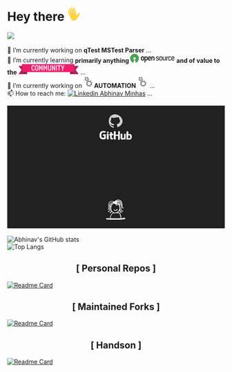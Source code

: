 <!-- ### Hi there 👋

**abhinavminhas/abhinavminhas** is a ✨ _special_ ✨ repository because its `README.md` (this file) appears on your GitHub profile.

Here are some ideas to get you started:

- 🔭 I’m currently working on ...
- 🌱 I’m currently learning ...
- 👯 I’m looking to collaborate on ...
- 🤔 I’m looking for help with ...
- 💬 Ask me about ...
- 📫 How to reach me: ...
- 😄 Pronouns: ...
- ⚡ Fun fact: ...

-->

# Hey there <img src="images\image1.gif" width="35px"></img>

![](https://visitor-badge.glitch.me/badge?page_id=abhinavminhas.abhinavminhas)

🔭 I’m currently working on <b>qTest MSTest Parser</b> ...  
🌱 I’m currently learning <b>primarily anything <img src="images\image3.png" width="20px" /> <img src="images\image4.png" width="80px" /> and of value to the <img src="images\image5.png" width="140px" /></b> ...  
🔭 I’m currently working on<img src="images\image2.gif" width="28px" />**AUTOMATION**<img src="images\image2.gif" width="28px" /> ...  
📫 How to reach me: [![Linkedin](https://i.stack.imgur.com/gVE0j.png) Abhinav Minhas](https://www.linkedin.com/in/abhinav-minhas-46226310/)  ...  

<p align="center"> <img alt="GIF" src="images\animation1.gif?raw=true" width="540px" /> </p>

![Abhinav's GitHub stats](https://github-readme-stats.vercel.app/api?username=abhinavminhas&theme=great-gatsby&show_icons=true&hide=contribs)  
![Top Langs](https://github-readme-stats.vercel.app/api/top-langs/?username=abhinavminhas&theme=default&layout=compact)  

<h2 align="center"> [ Personal Repos ] </h2>

[![Readme Card](https://github-readme-stats.vercel.app/api/pin/?username=abhinavminhas&theme=vision-friendly-dark&show_owner=abhinavminhas&repo=handson-testcafe)](https://github.com/abhinavminhas/handson-testcafe)

<h2 align="center"> [ Maintained Forks ] </h2>

[![Readme Card](https://github-readme-stats.vercel.app/api/pin/?username=abhinavminhas&theme=maroongold&repo=trxer)](https://github.com/abhinavminhas/trxer)

<h2 align="center"> [ Handson ] </h2>

[![Readme Card](https://github-readme-stats.vercel.app/api/pin/?username=abhinavminhas&theme=github_dark&show_owner=abhinavminhas&repo=handson-testcafe)](https://github.com/abhinavminhas/handson-testcafe)
